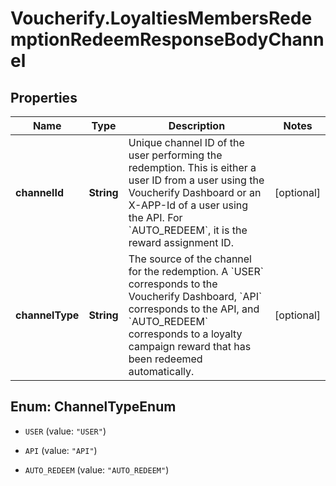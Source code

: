 # Voucherify.LoyaltiesMembersRedemptionRedeemResponseBodyChannel

## Properties

Name | Type | Description | Notes
------------ | ------------- | ------------- | -------------
**channelId** | **String** | Unique channel ID of the user performing the redemption. This is either a user ID from a user using the Voucherify Dashboard or an X-APP-Id of a user using the API. For &#x60;AUTO_REDEEM&#x60;, it is the reward assignment ID. | [optional] 
**channelType** | **String** | The source of the channel for the redemption. A &#x60;USER&#x60; corresponds to the Voucherify Dashboard, &#x60;API&#x60; corresponds to the API, and &#x60;AUTO_REDEEM&#x60; corresponds to a loyalty campaign reward that has been redeemed automatically. | [optional] 



## Enum: ChannelTypeEnum


* `USER` (value: `"USER"`)

* `API` (value: `"API"`)

* `AUTO_REDEEM` (value: `"AUTO_REDEEM"`)




